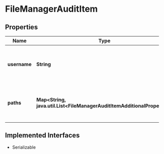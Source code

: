 

# FileManagerAuditItem


## Properties

Name | Type | Description | Notes
------------ | ------------- | ------------- | -------------
**username** | **String** | The FactSet username associated with the file paths. | 
**paths** | **Map&lt;String, java.util.List&lt;FileManagerAuditItemAdditionalProperty&gt;&gt;** | Object containing all file paths and their associated attributes. | 


## Implemented Interfaces

* Serializable



